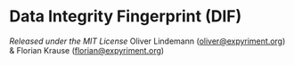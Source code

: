 Data Integrity Fingerprint (DIF)
================================

*Released under the MIT License*
Oliver Lindemann (oliver@expyriment.org) & Florian Krause (florian@expyriment.org)


